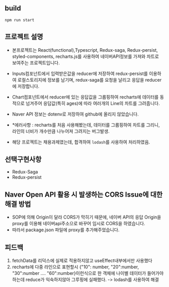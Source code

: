 
## build 
`npm run start`

## 프로젝트 설명
- 본프로젝트는 React(functional),Typescript, Redux-saga, Redux-persist, styled-components, recharts.js를 사용하여 네이버API정보를 가져와 차트로 보여주는 프로젝트입니다.
- Inputs컴포넌트에서 입력받은값을 reducer에 저장하여 redux-persist를 이용하여 로컬스토리지에 정보를 남기며, redux-saga를 요청을 날리고 응답을 reducer에 저장합니다.
- Chart컴포넌트에서 reducer에 있는 응답값을 그룹핑하여 recharts에 데이터를 동적으로 넘겨주어 응답값(특히 ages)에 따라 여러개의 Line의 차트를 그려줍니다.
- Naver API 정보는 dotenv로 저장하여 github에 올리지 않았습니다.

- *에러사항 : recharts를 처음 사용해봤는데, 데이터를 그룹핑하여 차트를 그리니, 라인의 너비가 개수만큼 나누어져 그려지는 버그발생.  
- 해당 프로젝트는 채용과제였는데, 합격하여 `lodash`를 사용하여 처리하였음.

## 선택구현사항
- Redux-Saga
- Redux-persist

## Naver Open API 활용 시 발생하는 CORS Issue에 대한 해결 방법
- SOP에 의해 Origin이 달라 CORS가 막히기 때문에, 네이버 API의 응답 Origin을 proxy를 이용해 네이버api주소으로 바꾸어 임시로 CORS을 하였습니다.
- 따라서 package.json 파일에 proxy를 추가해주었습니다.

## 피드백
1. fetchData를 리덕스에 실제로 적용하지않고 useEffect내부에서만 사용했다
2. recharts에 다중 라인으로 표현할시 {"10": number, "20":number, "30":number .... "60":number}이런식으로 한 객체에 나이별 데이터가 들어가야하는데 reduce가 익숙하지않아 그루핑에 실패했다. -> lodash를 사용하여 해결
